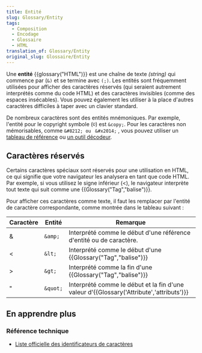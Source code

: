 ```yaml
---
title: Entité
slug: Glossary/Entity
tags:
  - Composition
  - Encodage
  - Glossaire
  - HTML
translation_of: Glossary/Entity
original_slug: Glossaire/Entity
---
```

Une **entité** {{glossary("HTML")}} est une chaîne de texte _(string)_ qui commence par (`&)` et se termine avec `(;)`. Les entités sont fréquemment utilisées pour afficher des caractères réservés (qui seraient autrement interprétés comme du code HTML) et des caractères invisibles (comme des espaces insécables). Vous pouvez également les utiliser à la place d'autres caractères difficiles à taper avec un clavier standard.

De nombreux caractères sont des entités mnémoniques. Par exemple, l'entité pour le copyright symbole (`©`) est `&copy;`. Pour les caractères non mémorisables, comme `&#8212; ou ` `&#x2014;` , vous pouvez utiliser un  [tableau de référence](https://dev.w3.org/html5/html-author/charref) ou [un outil décodeur](https://mothereff.in/html-entities).

## Caractères réservés

Certains caractères spéciaux sont réservés pour une utilisation en HTML, ce qui signifie que votre navigateur les analysera en tant que code HTML. Par exemple, si vous utilisez le signe inférieur (<), le navigateur interprète tout texte qui suit comme une {{Glossary("Tag","balise")}}.

Pour afficher ces caractères comme texte, il faut les remplacer par l'entité de caractère correspondante, comme montrée dans le tableau suivant :

| Caractère | Entité   | Remarque                                                                                            |
| --------- | -------- | --------------------------------------------------------------------------------------------------- |
| &         | `&amp;`  | Interprété comme le début d'une référence d'entité ou de caractère.                                 |
| <         | `&lt;`   | Interprété comme le début d'une {{Glossary("Tag","balise")}}                                |
| >         | `&gt;`   | Interprété comme la fin d'une {{Glossary("Tag","balise")}}                                  |
| "         | `&quot;` | Interprété comme le début et la fin d'une valeur d'{{Glossary('Attribute','attributs')}} |

## En apprendre plus

### Référence technique

- [Liste officielle des identificateurs de caractères](http://dev.w3.org/html5/html-author/charref)
